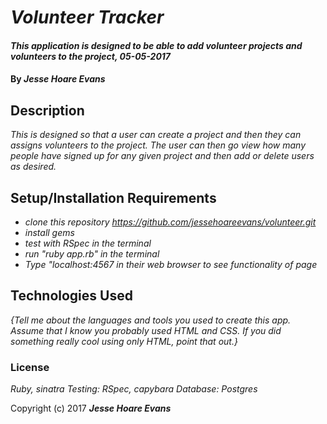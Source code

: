 # _Volunteer Tracker_

#### _This application is designed to be able to add volunteer projects and volunteers to the project, 05-05-2017_

#### By _Jesse Hoare Evans_

## Description

_This is designed so that a user can create a project and then they can assigns volunteers to the project. The user can then go view how many people have signed up for any given project and then add or delete users as desired._

## Setup/Installation Requirements

* _clone this repository https://github.com/jessehoareevans/volunteer.git_
* _install gems_
* _test with RSpec in the terminal_
* _run "ruby app.rb" in the terminal_
* _Type "localhost:4567 in their web browser to see functionality of page_

## Technologies Used

_{Tell me about the languages and tools you used to create this app. Assume that I know you probably used HTML and CSS. If you did something really cool using only HTML, point that out.}_

### License

*Ruby, sinatra
Testing: RSpec, capybara
Database: Postgres*

Copyright (c) 2017 **_Jesse Hoare Evans_**
